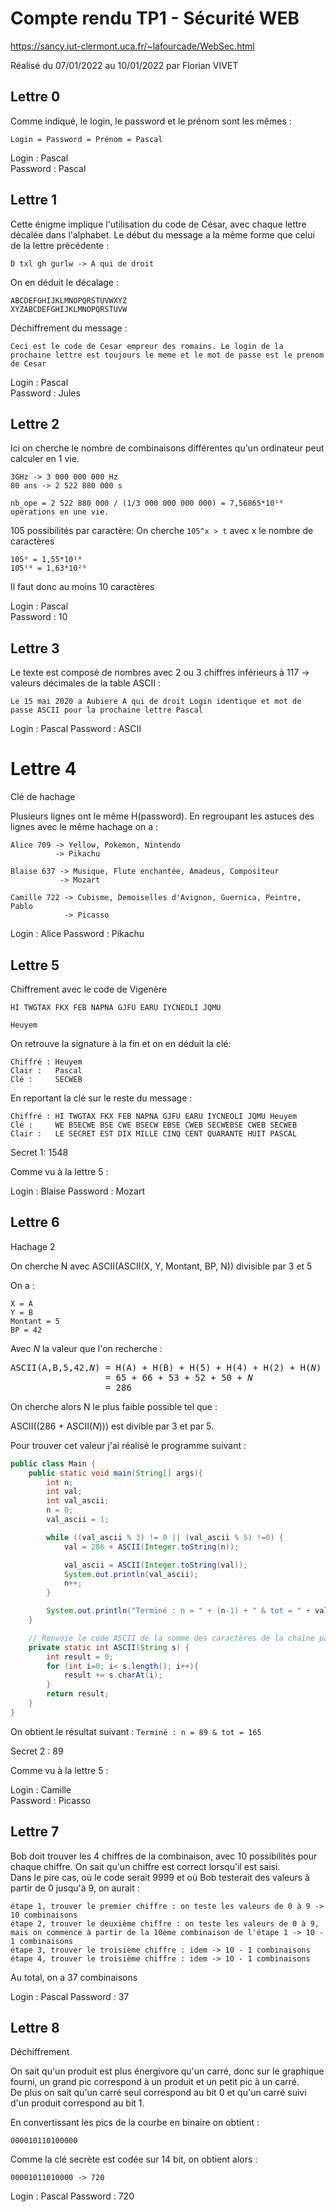 # Compte rendu TP1 - Sécurité WEB

https://sancy.iut-clermont.uca.fr/~lafourcade/WebSec.html

Réalisé du 07/01/2022 au 10/01/2022 par Florian VIVET

## Lettre 0

Comme indiqué, le login, le password et le prénom sont les mêmes :  
```
Login = Password = Prénom = Pascal  
```
Login : Pascal  
Password : Pascal  

## Lettre 1

Cette énigme implique l'utilisation du code de César, avec chaque lettre décalée dans l'alphabet. Le début du message a la même forme que celui de la lettre précédente :   
```
D txl gh gurlw -> A qui de droit  
```
On en déduit le décalage :  
```
ABCDEFGHIJKLMNOPQRSTUVWXYZ  
XYZABCDEFGHIJKLMNOPQRSTUVW  
```
Déchiffrement du message :
```
Ceci est le code de Cesar empreur des romains. Le login de la prochaine lettre est toujours le meme et le mot de passe est le prenom de Cesar
```
Login : Pascal  
Password : Jules  

## Lettre 2

Ici on cherche le nombre de combinaisons différentes qu'un ordinateur peut calculer en 1 vie.
```
3GHz -> 3 000 000 000 Hz  
80 ans -> 2 522 880 000 s  

nb_ope = 2 522 880 000 / (1/3 000 000 000 000) = 7,56865*10¹⁸ opérations en une vie.  
```
105 possibilités par caractère:  On cherche ```105^x > t``` avec x le nombre de caractères
```
105⁹ = 1,55*10¹⁸  
105¹⁰ = 1,63*10²⁰  
```
Il faut donc au moins 10 caractères   

Login : Pascal  
Password : 10  

## Lettre 3

Le texte est composé de nombres avec 2 ou 3 chiffres inférieurs à 117 -> valeurs décimales de la table ASCII :  

```Le 15 mai 2020 a Aubiere A qui de droit Login identique et mot de passe ASCII pour la prochaine lettre Pascal```

Login : Pascal
Password : ASCII

# Lettre 4


Clé de hachage

Plusieurs lignes ont le même H(password). En regroupant les astuces des lignes avec le même hachage on a :
```
Alice 709 -> Yellow, Pokemon, Nintendo 
		  -> Pikachu

Blaise 637 -> Musique, Flute enchantée, Amadeus, Compositeur 
		   -> Mozart  
		   
Camille 722 -> Cubisme, Demoiselles d'Avignon, Guernica, Peintre, Pablo 
			-> Picasso  
```
Login : Alice
Password : Pikachu

## Lettre 5

Chiffrement avec le code de Vigenère
```
HI TWGTAX FKX FEB NAPNA GJFU EARU IYCNEOLI JQMU

Heuyem 
```
On retrouve la signature à la fin et on en déduit la clé:
```
Chiffré : Heuyem
Clair :   Pascal
Clé :     SECWEB
```
En reportant la clé sur le reste du message :
```
Chiffré : HI TWGTAX FKX FEB NAPNA GJFU EARU IYCNEOLI JQMU Heuyem
Clé :     WE BSECWE BSE CWE BSECW EBSE CWEB SECWEBSE CWEB SECWEB
Clair :   LE SECRET EST DIX MILLE CINQ CENT QUARANTE HUIT PASCAL
```
Secret 1: 1548

Comme vu à la lettre 5 :

Login : Blaise
Password : Mozart

## Lettre 6


Hachage 2

On cherche N avec ASCII(ASCII(X, Y, Montant, BP, N)) divisible par 3 et 5

On a :  
```
X = A  
Y = B  
Montant = 5  
BP = 42  
```
Avec *N* la valeur que l'on recherche :
<pre>
ASCII(A,B,5,42,<i>N</i>) = H(A) + H(B) + H(5) + H(4) + H(2) + H(<i>N</i>)
                  = 65 + 66 + 53 + 52 + 50 + <i>N</i>
                  = 286
</pre>
On cherche alors N le plus faible possible tel que :

ASCII((286 + ASCII(*N*))) est divible par 3 et par 5.

Pour trouver cet valeur j'ai réalisé le programme suivant :  
```java
public class Main {
    public static void main(String[] args){
        int n;
        int val;
        int val_ascii;
        n = 0;
        val_ascii = 1;

        while ((val_ascii % 3) != 0 || (val_ascii % 5) !=0) {
            val = 286 + ASCII(Integer.toString(n));

            val_ascii = ASCII(Integer.toString(val));
            System.out.println(val_ascii);
            n++;
        }

        System.out.println("Terminé : n = " + (n-1) + " & tot = " + val_ascii);
    }

    // Renvoie le code ASCII de la somme des caractères de la chaîne passée en paramètre
    private static int ASCII(String s) {
        int result = 0;
        for (int i=0; i< s.length(); i++){
            result += s.charAt(i);
        }
        return result;
    }
}
```

On obtient le résultat suivant :
```Terminé : n = 89 & tot = 165```

Secret 2 : 89

Comme vu à la lettre 5 :

Login : Camille  
Password : Picasso

## Lettre 7

Bob doit trouver les 4 chiffres de la combinaison, avec 10 possibilités pour chaque chiffre. On sait qu'un chiffre est correct lorsqu'il est saisi.  
Dans le pire cas, où le code serait 9999 et où Bob testerait des valeurs à partir de 0 jusqu'à 9, on aurait :  
```
étape 1, trouver le premier chiffre : on teste les valeurs de 0 à 9 -> 10 combinaisons
étape 2, trouver le deuxième chiffre : on teste les valeurs de 0 à 9, mais on commence à partir de la 10ème combinaison de l'étape 1 -> 10 - 1 combinaisons
étape 3, trouver le troisième chiffre : idem -> 10 - 1 combinaisons
étape 4, trouver le troisième chiffre : idem -> 10 - 1 combinaisons
```
Au total, on a 37 combinaisons

Login : Pascal
Password : 37

## Lettre 8

Déchiffrement 

On sait qu'un produit est plus énergivore qu'un carré, donc sur le graphique fourni, un grand pic correspond à un produit et un petit pic à un carré.  
De plus on sait qu'un carré seul correspond au bit 0 et qu'un carré suivi d'un produit correspond au bit 1. 

En convertissant les pics de la courbe en binaire on obtient :

```000010110100000```

Comme la clé secrète est codée sur 14 bit, on obtient alors :

```00001011010000 -> 720```

Login : Pascal
Password : 720

